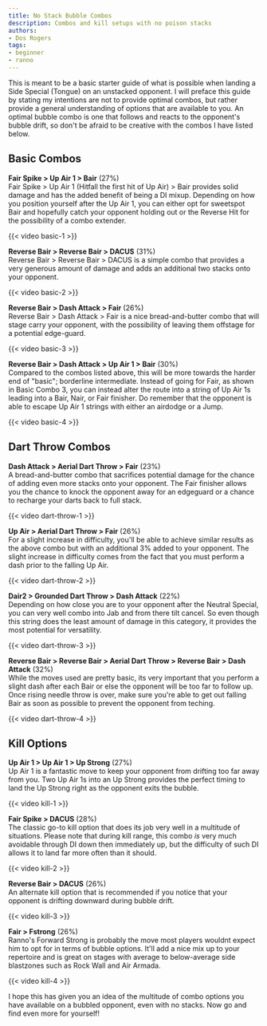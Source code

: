```yaml
---
title: No Stack Bubble Combos
description: Combos and kill setups with no poison stacks
authors:
- Dos Rogers
tags:
- beginner
- ranno
---
```


This is meant to be a basic starter guide of what is possible when landing a Side Special (Tongue) on an unstacked opponent. I will preface this guide by stating my intentions are not to provide optimal combos, but rather provide a general understanding of options that are available to you. An optimal bubble combo is one that follows and reacts to the opponent's bubble drift, so don't be afraid to be creative with the combos I have listed below.

## Basic Combos

**Fair Spike > Up Air 1 > Bair** (27%)  
Fair Spike > Up Air 1 (Hitfall the first hit of Up Air) > Bair provides solid damage and has the added benefit of being a DI mixup. Depending on how you position yourself after the Up Air 1, you can either opt for sweetspot Bair and hopefully catch your opponent holding out or the Reverse Hit for the possibility of a combo extender.

{{< video basic-1 >}}

**Reverse Bair > Reverse Bair > DACUS** (31%)  
Reverse Bair > Reverse Bair > DACUS is a simple combo that provides a very generous amount of damage and adds an additional two stacks onto your opponent. 

{{< video basic-2 >}}

**Reverse Bair > Dash Attack > Fair** (26%)  
Reverse Bair > Dash Attack > Fair is a nice bread-and-butter combo that will stage carry your opponent, with the possibility of leaving them offstage for a potential edge-guard.

{{< video basic-3 >}}

**Reverse Bair > Dash Attack > Up Air 1 > Bair** (30%)  
Compared to the combos listed above, this will be more towards the harder end of "basic"; borderline intermediate. Instead of going for Fair, as shown in Basic Combo 3, you can instead alter the route into a string of Up Air 1s leading into a Bair, Nair, or Fair finisher. Do remember that the opponent is able to escape Up Air 1 strings with either an airdodge or a Jump.

{{< video basic-4 >}}

## Dart Throw Combos

**Dash Attack > Aerial Dart Throw > Fair** (23%)  
A bread-and-butter combo that sacrifices potential damage for the chance of adding even more stacks onto your opponent. The Fair finisher allows you the chance to knock the opponent away for an edgeguard or a chance to recharge your darts back to full stack.

{{< video dart-throw-1 >}}

**Up Air > Aerial Dart Throw > Fair** (26%)  
For a slight increase in difficulty, you'll be able to achieve similar results as the above combo but with an additional 3% added to your opponent. The slight increase in difficulty comes from the fact that you must perform a dash prior to the falling Up Air.

{{< video dart-throw-2 >}}

**Dair2 > Grounded Dart Throw > Dash Attack** (22%)  
Depending on how close you are to your opponent after the Neutral Special, you can very well combo into Jab and from there tilt cancel. So even though this string does the least amount of damage in this category, it provides the most potential for versatility.

{{< video dart-throw-3 >}}

**Reverse Bair > Reverse Bair > Aerial Dart Throw > Reverse Bair > Dash Attack** (32%)  
While the moves used are pretty basic, its very important that you perform a slight dash after each Bair or else the opponent will be too far to follow up.  Once rising needle throw is over, make sure you're able to get out falling Bair as soon as possible to prevent the opponent from teching.

{{< video dart-throw-4 >}}

## Kill Options

**Up Air 1 > Up Air 1 > Up Strong** (27%)  
Up Air 1 is a fantastic move to keep your opponent from drifting too far away from you. Two Up Air 1s into an Up Strong provides the perfect timing to land the Up Strong right as the opponent exits the bubble.

{{< video kill-1 >}}

**Fair Spike > DACUS** (28%)  
The classic go-to kill option that does its job very well in a multitude of situations. Please note that during kill range, this combo *is* very much avoidable through DI down then immediately up, but the difficulty of such DI allows it to land far more often than it should.

{{< video kill-2 >}}

**Reverse Bair > DACUS** (26%)  
An alternate kill option that is recommended if you notice that your opponent is drifting downward during bubble drift.

{{< video kill-3 >}}

**Fair > Fstrong** (26%)  
Ranno's Forward Strong is probably the move most players wouldnt expect him to opt for in terms of bubble options. It'll add a nice mix up to your repertoire and is great on stages with average to below-average side blastzones such as Rock Wall and Air Armada.

{{< video kill-4 >}}

I hope this has given you an idea of the multitude of combo options you have available on a bubbled opponent, even with no stacks. Now go and find even more for yourself!
